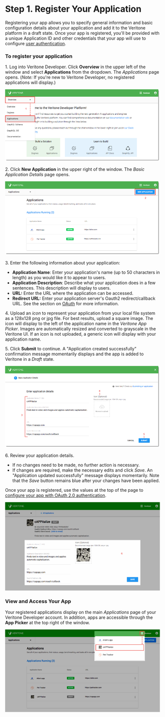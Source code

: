 # Step 1. Register Your Application

Registering your app allows you to specify general information and basic configuration details about your application and add it to the Veritone platform in a draft state. Once your app is registered, you'll be provided with a unique Application ID and other credentials that your app will use to configure [user authentication](/applications/quick-start/step-2). 

### To register your application
1\.  Log into Veritone Developer. Click **Overview** in the upper left of the window and select **Applications** from the dropdown. The _Applications_ page opens. (*Note:* If you're new to Veritone Developer, no registered applications will display.)

![VDA-Create-Application-1](VDA-AppQS-step1-1a.png)

2\. Click **New Application** in the upper right of the window. The _Basic Application Details_ page opens.

![VDA-Create-Application-2](VDA-AppQS-step1-2a.png)

3\. Enter the following information about your application:  

* **Application Name**: Enter your application's name (up to 50 characters in length) as you would like it to appear to users.
* **Application Description**: Describe what your application does in a few sentences. This description will display to users.
*   **URL:** Enter the URL where the application can be accessed.
*   **Redirect URL:** Enter your application server's Oauth2 redirect/callback URL. See the section on [OAuth](/applications/oauth) for more information. 

4\. Upload an *icon* to represent your application from your local file system as a 128x128 png or jpg file. For best results, upload a square image. The icon will display to the left of the application name in the *Veritone App Picker*. Images are automatically resized and converted to grayscale in the Veritone UI. If an icon is not uploaded, a generic icon will display with your application name.

5\. Click **Submit** to continue. A "Application created successfully" confirmation message momentarily displays and the app is added to Veritone in a *Draft* state. 

![VDA-Create-Application-3](VDA-AppQS-step1-3a.png)

6\. Review your application details.

*   If no changes need to be made, no further action is necessary.
*   If changes are required, make the necessary edits and click _Save_. An "Application updated successfully" message displays momentarily. Note that the _Save_ button remains blue after your changes have been applied. 


Once your app is registered, use the values at the top of the page to [configure your app with OAuth 2.0 authentication](/applications/oauth). 

![VDA-Create-Application-4](VDA-AppQS-step1-4.png)

### View and Access Your App 
Your registered applications display on the main *Applications* page of your Veritone Developer account. In addition, apps are accessible through the **App Picker** at the top right of the window. 

![VDA Access Application from App Picker](VDA-App-View-App-in-Picker.png)

